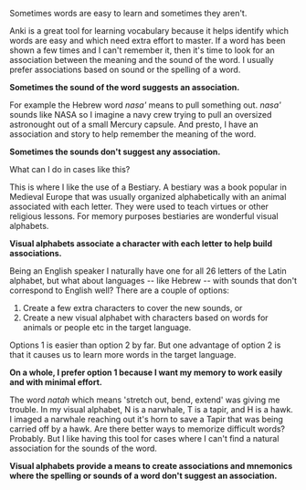 Sometimes words are easy to learn and sometimes they aren't. 

Anki is a great tool for learning vocabulary because it helps identify which words are easy and which need extra effort to master. If  a word has been shown a few times and I can't remember it, then it's time to look for an association between the meaning and the sound of the word. I usually prefer associations based on sound or the spelling of a word. 

**Sometimes the sound of the word suggests an association.** 

For example the Hebrew word _nasa'_ means to pull something out. _nasa'_ sounds like NASA so I imagine a navy crew trying to pull an oversized astronought out of a small Mercury capsule. And presto, I have an association and story to help remember the meaning of the word.

**Sometimes the sounds don't suggest any association.** 

What can I do in cases like this? 

This is where I like the use of a Bestiary. A bestiary was a book popular in Medieval Europe that was usually organized alphabetically with an animal associated with each letter. They were used to teach virtues or other religious lessons. For memory purposes bestiaries are wonderful visual alphabets. 

**Visual alphabets associate a character with each letter to help build associations.**  

Being an English speaker I naturally have one for all 26 letters of the Latin alphabet, but what about languages -- like Hebrew -- with sounds that don't correspond to English well? There are a couple of options:  

1. Create a few extra characters to cover the new sounds, or
2. Create a new visual alphabet with characters based on words for animals or people etc in the target language. 

Options 1 is easier than option 2 by far. But one advantage of option 2 is that it causes us to learn more words in the target language. 

**On a whole, I prefer option 1 because I want my memory to work easily and with minimal effort.** 

The word _natah_ which means 'stretch out, bend, extend' was giving me trouble. In my visual alphabet, N is a narwhale, T is a tapir, and H is a hawk. I imaged a narwhale reaching out it's horn to save a Tapir that was being carried off by a hawk. Are there better ways to memorize difficult words? Probably. But I like having this tool for cases where I can't find a natural association for the sounds of the word. 

**Visual alphabets provide a means to create associations and mnemonics where the spelling or sounds of a word don't suggest an association.**

